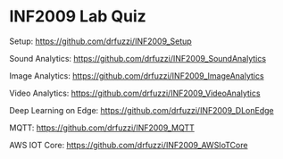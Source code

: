 # INF2009 Lab Quiz

Setup: https://github.com/drfuzzi/INF2009_Setup

Sound Analytics: https://github.com/drfuzzi/INF2009_SoundAnalytics

Image Analytics: https://github.com/drfuzzi/INF2009_ImageAnalytics

Video Analytics: https://github.com/drfuzzi/INF2009_VideoAnalytics

Deep Learning on Edge: https://github.com/drfuzzi/INF2009_DLonEdge

MQTT: https://github.com/drfuzzi/INF2009_MQTT

AWS IOT Core: https://github.com/drfuzzi/INF2009_AWSIoTCore